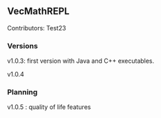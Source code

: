 ## VecMathREPL

Contributors:
Test23
### Versions
v1.0.3: first version with Java and C++ executables.

v1.0.4

### Planning

v1.0.5 : quality of life features
